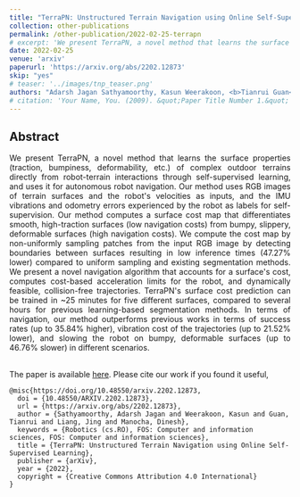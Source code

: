```yaml
---
title: "TerraPN: Unstructured Terrain Navigation using Online Self-Supervised Learning"
collection: other-publications
permalink: /other-publication/2022-02-25-terrapn
# excerpt: 'We present TerraPN, a novel method that learns the surface properties (traction, bumpiness, deformability, etc.) of complex outdoor terrains directly from robot-terrain interactions through self-supervised learning, and uses it for autonomous robot navigation. Our method uses RGB images of terrain surfaces and the robot's velocities as inputs, and the IMU vibrations and odometry errors experienced by the robot as labels for self-supervision. Our method computes a surface cost map that differentiates smooth, high-traction surfaces (low navigation costs) from bumpy, slippery, deformable surfaces (high navigation costs). We compute the cost map by non-uniformly sampling patches from the input RGB image by detecting boundaries between surfaces resulting in low inference times (47.27% lower) compared to uniform sampling and existing segmentation methods. We present a novel navigation algorithm that accounts for a surface's cost, computes cost-based acceleration limits for the robot, and dynamically feasible, collision-free trajectories. TerraPN's surface cost prediction can be trained in ~25 minutes for five different surfaces, compared to several hours for previous learning-based segmentation methods. In terms of navigation, our method outperforms previous works in terms of success rates (up to 35.84% higher), vibration cost of the trajectories (up to 21.52% lower), and slowing the robot on bumpy, deformable surfaces (up to 46.76% slower) in different scenarios.'
date: 2022-02-25
venue: 'arxiv'
paperurl: 'https://arxiv.org/abs/2202.12873'
skip: "yes"
# teaser: '../images/tnp_teaser.png'
authors: "Adarsh Jagan Sathyamoorthy, Kasun Weerakoon, <b>Tianrui Guan</b>, Jing Liang, Dinesh Manocha"
# citation: 'Your Name, You. (2009). &quot;Paper Title Number 1.&quot; <i>Journal 1</i>. 1(1).'
---
```



## Abstract

<div style="text-align: justify"> We present TerraPN, a novel method that learns the surface properties (traction, bumpiness, deformability, etc.) of complex outdoor terrains directly from robot-terrain interactions through self-supervised learning, and uses it for autonomous robot navigation. Our method uses RGB images of terrain surfaces and the robot's velocities as inputs, and the IMU vibrations and odometry errors experienced by the robot as labels for self-supervision. Our method computes a surface cost map that differentiates smooth, high-traction surfaces (low navigation costs) from bumpy, slippery, deformable surfaces (high navigation costs). We compute the cost map by non-uniformly sampling patches from the input RGB image by detecting boundaries between surfaces resulting in low inference times (47.27% lower) compared to uniform sampling and existing segmentation methods. We present a novel navigation algorithm that accounts for a surface's cost, computes cost-based acceleration limits for the robot, and dynamically feasible, collision-free trajectories. TerraPN's surface cost prediction can be trained in ~25 minutes for five different surfaces, compared to several hours for previous learning-based segmentation methods. In terms of navigation, our method outperforms previous works in terms of success rates (up to 35.84% higher), vibration cost of the trajectories (up to 21.52% lower), and slowing the robot on bumpy, deformable surfaces (up to 46.76% slower) in different scenarios.</div>

<br>


The paper is available [here](https://arxiv.org/abs/2202.12873). Please cite our work if you found it useful,

```
@misc{https://doi.org/10.48550/arxiv.2202.12873,
  doi = {10.48550/ARXIV.2202.12873},
  url = {https://arxiv.org/abs/2202.12873},
  author = {Sathyamoorthy, Adarsh Jagan and Weerakoon, Kasun and Guan, Tianrui and Liang, Jing and Manocha, Dinesh},
  keywords = {Robotics (cs.RO), FOS: Computer and information sciences, FOS: Computer and information sciences},
  title = {TerraPN: Unstructured Terrain Navigation using Online Self-Supervised Learning},
  publisher = {arXiv},
  year = {2022},
  copyright = {Creative Commons Attribution 4.0 International}
}
```
